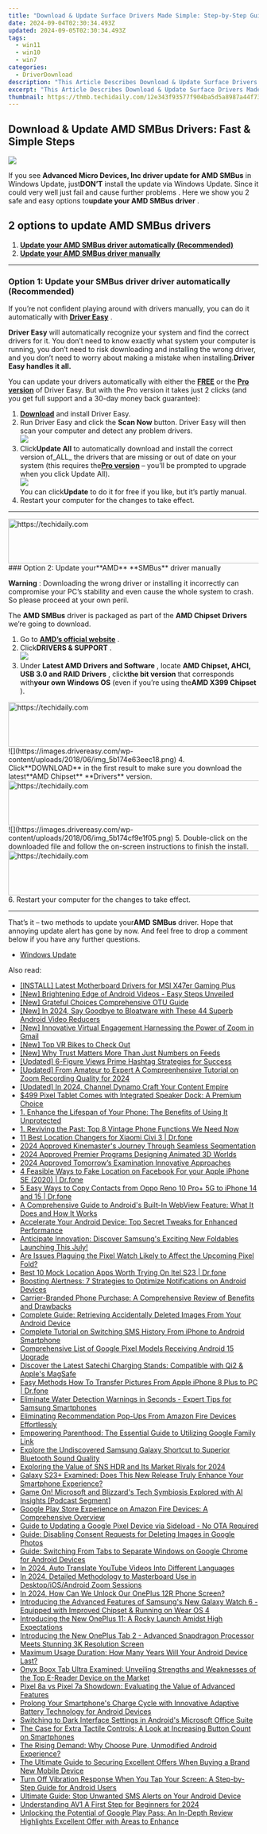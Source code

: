 ```yaml
---
title: "Download & Update Surface Drivers Made Simple: Step-by-Step Guide"
date: 2024-09-04T02:30:34.493Z
updated: 2024-09-05T02:30:34.493Z
tags:
  - win11
  - win10
  - win7
categories:
  - DriverDownload
description: "This Article Describes Download & Update Surface Drivers Made Simple: Step-by-Step Guide"
excerpt: "This Article Describes Download & Update Surface Drivers Made Simple: Step-by-Step Guide"
thumbnail: https://thmb.techidaily.com/12e343f93577f904ba5d5a8987a44f73ad92d686083b4e65611b76c354c55e2c.jpg
---
```


## Download & Update AMD SMBus Drivers: Fast & Simple Steps

![](https://images.drivereasy.com/wp-content/uploads/2018/07/img_5b56fa1540bd0.jpg)

 If you see **Advanced Micro Devices, Inc driver update for AMD SMBus** in Windows Update, just**DON’T** install the update via Windows Update. Since it could very well just fail and cause further problems . Here we show you 2 safe and easy options to**update your AMD SMBus driver** .

## 2 options to update AMD SMBus drivers

1. **[Update your AMD SMBus driver automatically (Recommended)](https://www.drivereasy.com/knowledge/advanced-micro-devices-inc-driver-update-for-amd-smbus-solved/#O1)**
2. **[Update your AMD SMBus driver manually](https://tools.techidaily.com/drivereasy/download/)**

---

### Option 1: Update your **SMBus driver driver** automatically (Recommended)

 If you’re not confident playing around with drivers manually, you can do it automatically with **[Driver Easy](https://tools.techidaily.com/drivereasy/download/)**  .

**Driver Easy**   will automatically recognize your system and find the correct drivers for it. You don’t need to know exactly what system your computer is running, you don’t need to risk downloading and installing the wrong driver, and you don’t need to worry about making a mistake when installing.**Driver Easy handles it all.**

 You can update your drivers automatically with either the **[FREE](https://tools.techidaily.com/drivereasy/download/)** [](https://tools.techidaily.com/drivereasy/download/) or the **[Pro version](https://tools.techidaily.com/drivereasy/download/)**  of Driver Easy. But with the Pro version it takes just 2 clicks (and you get full support and a 30-day money back guarantee):

1. [**Download**](https://tools.techidaily.com/drivereasy/download/) and install Driver Easy.
2. Run Driver Easy and click the **Scan Now** button. Driver Easy will then scan your computer and detect any problem drivers.  
![](https://images.drivereasy.com/wp-content/uploads/2018/05/img_5afb955c3ee3c.jpg)
3. Click**Update All** to automatically download and install the correct version of_ALL_ the drivers that are missing or out of date on your system (this requires the[**Pro version**](https://tools.techidaily.com/drivereasy/download/) – you’ll be prompted to upgrade when you click Update All).  
![](https://images.drivereasy.com/wp-content/uploads/2018/07/img_5b3da218d4356.jpg)  
 You can click**Update** to do it for free if you like, but it’s partly manual.
4. Restart your computer for the changes to take effect.

---

<!-- affiliate ads begin -->
<a href="https://appsumo.8odi.net/c/5597632/2094419/7443" target="_top" id="2094419">
  <img src="//a.impactradius-go.com/display-ad/7443-2094419" border="0" alt="https://techidaily.com" width="728" height="90"/>
</a>
<img height="0" width="0" src="https://appsumo.8odi.net/i/5597632/2094419/7443" style="position:absolute;visibility:hidden;" border="0" />
<!-- affiliate ads end -->
### Option 2: Update your**AMD** **SMBus**  driver manually

**Warning** : Downloading the wrong driver or installing it incorrectly can compromise your PC’s stability and even cause the whole system to crash. So please proceed at your own peril.

 The **AMD SMBus** driver is packaged as part of the **AMD Chipset** **Drivers** we’re going to download.

1. Go to **[AMD’s official website](https://www.amd.com/en)**  .
2. Click**DRIVERS & SUPPORT** .  
![](https://images.drivereasy.com/wp-content/uploads/2018/06/img_5b174777cee5f.jpg)
3. Under **Latest AMD Drivers and Software** , locate **AMD Chipset, AHCI, USB 3.0 and RAID Drivers** , click**the bit version** that corresponds with**your own Windows OS** (even if you’re using the**AMD X399 Chipset** ).  
<!-- affiliate ads begin -->
<a href="https://appsumo.8odi.net/c/5597632/2049383/7443" target="_top" id="2049383">
  <img src="//a.impactradius-go.com/display-ad/7443-2049383" border="0" alt="https://techidaily.com" width="728" height="90"/>
</a>
<img height="0" width="0" src="https://appsumo.8odi.net/i/5597632/2049383/7443" style="position:absolute;visibility:hidden;" border="0" />
<!-- affiliate ads end -->
![](https://images.drivereasy.com/wp-content/uploads/2018/06/img_5b174e63eec18.png)
4. Click**DOWNLOAD** in the first result to make sure you download the latest**AMD Chipset** **Drivers** version.  
<!-- affiliate ads begin -->
<a href="https://aligracehair.sjv.io/c/5597632/1925570/19272" target="_top" id="1925570">
  <img src="//a.impactradius-go.com/display-ad/19272-1925570" border="0" alt="https://techidaily.com" width="728" height="90"/>
</a>
<img height="0" width="0" src="https://aligracehair.sjv.io/i/5597632/1925570/19272" style="position:absolute;visibility:hidden;" border="0" />
<!-- affiliate ads end -->
![](https://images.drivereasy.com/wp-content/uploads/2018/06/img_5b174cf9e1f05.png)
5. Double-click on the downloaded file and follow the on-screen instructions to finish the install.
<!-- affiliate ads begin -->
<a href="https://appsumo.8odi.net/c/5597632/2075472/7443" target="_top" id="2075472">
  <img src="//a.impactradius-go.com/display-ad/7443-2075472" border="0" alt="https://techidaily.com" width="728" height="90"/>
</a>
<img height="0" width="0" src="https://appsumo.8odi.net/i/5597632/2075472/7443" style="position:absolute;visibility:hidden;" border="0" />
<!-- affiliate ads end -->
6. Restart your computer for the changes to take effect.

---

 That’s it  – two methods to update your**AMD** **SMBus** driver. Hope that annoying update alert has gone by now. And feel free to drop a comment below if you have any further questions.

* [Windows Update](https://tools.techidaily.com/drivereasy/download/)

<ins class="adsbygoogle"
     style="display:block"
     data-ad-format="autorelaxed"
     data-ad-client="ca-pub-7571918770474297"
     data-ad-slot="1223367746"></ins>



<ins class="adsbygoogle"
     style="display:block"
     data-ad-client="ca-pub-7571918770474297"
     data-ad-slot="8358498916"
     data-ad-format="auto"
     data-full-width-responsive="true"></ins>

<span class="atpl-alsoreadstyle">Also read:</span>
<div><ul>
<li><a href="https://win-amazing.techidaily.com/install-latest-motherboard-drivers-for-msi-x47er-gaming-plus/"><u>[INSTALL] Latest Motherboard Drivers for MSI X47er Gaming Plus</u></a></li>
<li><a href="https://article-posts.techidaily.com/new-brightening-edge-of-android-videos-easy-steps-unveiled/"><u>[New] Brightening Edge of Android Videos - Easy Steps Unveiled</u></a></li>
<li><a href="https://article-posts.techidaily.com/new-grateful-choices-comprehensive-otu-guide/"><u>[New] Grateful Choices  Comprehensive OTU Guide</u></a></li>
<li><a href="https://vp-tips.techidaily.com/new-in-2024-say-goodbye-to-bloatware-with-these-44-superb-android-video-reducers/"><u>[New] In 2024, Say Goodbye to Bloatware with These 44 Superb Android Video Reducers</u></a></li>
<li><a href="https://some-techniques.techidaily.com/new-innovative-virtual-engagement-harnessing-the-power-of-zoom-in-gmail/"><u>[New] Innovative Virtual Engagement  Harnessing the Power of Zoom in Gmail</u></a></li>
<li><a href="https://vp-tips.techidaily.com/new-top-vr-bikes-to-check-out/"><u>[New] Top VR Bikes to Check Out</u></a></li>
<li><a href="https://instagram-clips.techidaily.com/new-why-trust-matters-more-than-just-numbers-on-feeds/"><u>[New] Why Trust Matters More Than Just Numbers on Feeds</u></a></li>
<li><a href="https://youtube-clips.techidaily.com/updated-6-figure-views-prime-hashtag-strategies-for-success/"><u>[Updated] 6-Figure Views  Prime Hashtag Strategies for Success</u></a></li>
<li><a href="https://video-capture.techidaily.com/updated-from-amateur-to-expert-a-compreenhensive-tutorial-on-zoom-recording-quality-for-2024/"><u>[Updated] From Amateur to Expert  A Compreenhensive Tutorial on Zoom Recording Quality for 2024</u></a></li>
<li><a href="https://facebook-record-videos.techidaily.com/updated-in-2024-channel-dynamo-craft-your-content-empire/"><u>[Updated] In 2024, Channel Dynamo  Craft Your Content Empire</u></a></li>
<li><a href="https://hardware-help.techidaily.com/499-pixel-tablet-comes-with-integrated-speaker-dock-a-premium-choice/"><u>$499 Pixel Tablet Comes with Integrated Speaker Dock: A Premium Choice</u></a></li>
<li><a href="https://hardware-help.techidaily.com/1-enhance-the-lifespan-of-your-phone-the-benefits-of-using-it-unprotected/"><u>1. Enhance the Lifespan of Your Phone: The Benefits of Using It Unprotected</u></a></li>
<li><a href="https://hardware-help.techidaily.com/1-reviving-the-past-top-8-vintage-phone-functions-we-need-now/"><u>1. Reviving the Past: Top 8 Vintage Phone Functions We Need Now</u></a></li>
<li><a href="https://location-fake.techidaily.com/11-best-location-changers-for-xiaomi-civi-3-drfone-by-drfone-virtual-android/"><u>11 Best Location Changers for Xiaomi Civi 3 | Dr.fone</u></a></li>
<li><a href="https://article-files.techidaily.com/2024-approved-kinemasters-journey-through-seamless-segmentation/"><u>2024 Approved  Kinemaster's Journey Through Seamless Segmentation</u></a></li>
<li><a href="https://extra-support.techidaily.com/2024-approved-premier-programs-designing-animated-3d-worlds/"><u>2024 Approved  Premier Programs  Designing Animated 3D Worlds</u></a></li>
<li><a href="https://some-guidance.techidaily.com/2024-approved-tomorrows-examination-innovative-approaches/"><u>2024 Approved  Tomorrow’s Examination  Innovative Approaches</u></a></li>
<li><a href="https://location-social.techidaily.com/4-feasible-ways-to-fake-location-on-facebook-for-your-apple-iphone-se-2020-drfone-by-drfone-virtual-ios/"><u>4 Feasible Ways to Fake Location on Facebook For your Apple iPhone SE (2020) | Dr.fone</u></a></li>
<li><a href="https://blog-min.techidaily.com/5-easy-ways-to-copy-contacts-from-oppo-reno-10-proplus-5g-to-iphone-14-and-15-drfone-by-drfone-transfer-from-android-transfer-from-android/"><u>5 Easy Ways to Copy Contacts from Oppo Reno 10 Pro+ 5G to iPhone 14 and 15 | Dr.fone</u></a></li>
<li><a href="https://hardware-help.techidaily.com/a-comprehensive-guide-to-androids-built-in-webview-feature-what-it-does-and-how-it-works/"><u>A Comprehensive Guide to Android's Built-In WebView Feature: What It Does and How It Works</u></a></li>
<li><a href="https://hardware-help.techidaily.com/accelerate-your-android-device-top-secret-tweaks-for-enhanced-performance/"><u>Accelerate Your Android Device: Top Secret Tweaks for Enhanced Performance</u></a></li>
<li><a href="https://hardware-help.techidaily.com/anticipate-innovation-discover-samsungs-exciting-new-foldables-launching-this-july/"><u>Anticipate Innovation: Discover Samsung's Exciting New Foldables Launching This July!</u></a></li>
<li><a href="https://hardware-help.techidaily.com/are-issues-plaguing-the-pixel-watch-likely-to-affect-the-upcoming-pixel-fold/"><u>Are Issues Plaguing the Pixel Watch Likely to Affect the Upcoming Pixel Fold?</u></a></li>
<li><a href="https://fake-location.techidaily.com/best-10-mock-location-apps-worth-trying-on-itel-s23-drfone-by-drfone-virtual-android/"><u>Best 10 Mock Location Apps Worth Trying On Itel S23 | Dr.fone</u></a></li>
<li><a href="https://hardware-help.techidaily.com/boosting-alertness-7-strategies-to-optimize-notifications-on-android-devices/"><u>Boosting Alertness: 7 Strategies to Optimize Notifications on Android Devices</u></a></li>
<li><a href="https://hardware-help.techidaily.com/carrier-branded-phone-purchase-a-comprehensive-review-of-benefits-and-drawbacks/"><u>Carrier-Branded Phone Purchase: A Comprehensive Review of Benefits and Drawbacks</u></a></li>
<li><a href="https://hardware-help.techidaily.com/complete-guide-retrieving-accidentally-deleted-images-from-your-android-device/"><u>Complete Guide: Retrieving Accidentally Deleted Images From Your Android Device</u></a></li>
<li><a href="https://hardware-help.techidaily.com/complete-tutorial-on-switching-sms-history-from-iphone-to-android-smartphone/"><u>Complete Tutorial on Switching SMS History From iPhone to Android Smartphone</u></a></li>
<li><a href="https://hardware-help.techidaily.com/comprehensive-list-of-google-pixel-models-receiving-android-15-upgrade/"><u>Comprehensive List of Google Pixel Models Receiving Android 15 Upgrade</u></a></li>
<li><a href="https://hardware-help.techidaily.com/discover-the-latest-satechi-charging-stands-compatible-with-qi2-and-apples-magsafe/"><u>Discover the Latest Satechi Charging Stands: Compatible with Qi2 & Apple's MagSafe</u></a></li>
<li><a href="https://iphone-transfer.techidaily.com/easy-methods-how-to-transfer-pictures-from-apple-iphone-8-plus-to-pc-drfone-by-drfone-transfer-from-ios/"><u>Easy Methods How To Transfer Pictures From Apple iPhone 8 Plus to PC | Dr.fone</u></a></li>
<li><a href="https://hardware-help.techidaily.com/eliminate-water-detection-warnings-in-seconds-expert-tips-for-samsung-smartphones/"><u>Eliminate Water Detection Warnings in Seconds - Expert Tips for Samsung Smartphones</u></a></li>
<li><a href="https://hardware-help.techidaily.com/eliminating-recommendation-pop-ups-from-amazon-fire-devices-effortlessly/"><u>Eliminating Recommendation Pop-Ups From Amazon Fire Devices Effortlessly</u></a></li>
<li><a href="https://hardware-help.techidaily.com/empowering-parenthood-the-essential-guide-to-utilizing-google-family-link/"><u>Empowering Parenthood: The Essential Guide to Utilizing Google Family Link</u></a></li>
<li><a href="https://hardware-help.techidaily.com/explore-the-undiscovered-samsung-galaxy-shortcut-to-superior-bluetooth-sound-quality/"><u>Explore the Undiscovered Samsung Galaxy Shortcut to Superior Bluetooth Sound Quality</u></a></li>
<li><a href="https://some-techniques.techidaily.com/exploring-the-value-of-sns-hdr-and-its-market-rivals-for-2024/"><u>Exploring the Value of SNS HDR and Its Market Rivals for 2024</u></a></li>
<li><a href="https://hardware-help.techidaily.com/galaxy-s23plus-examined-does-this-new-release-truly-enhance-your-smartphone-experience/"><u>Galaxy S23+ Examined: Does This New Release Truly Enhance Your Smartphone Experience?</u></a></li>
<li><a href="https://tech-revival.techidaily.com/game-on-microsoft-and-blizzards-tech-symbiosis-explored-with-ai-insights-podcast-segment/"><u>Game On! Microsoft and Blizzard's Tech Symbiosis Explored with AI Insights [Podcast Segment]</u></a></li>
<li><a href="https://hardware-help.techidaily.com/google-play-store-experience-on-amazon-fire-devices-a-comprehensive-overview/"><u>Google Play Store Experience on Amazon Fire Devices: A Comprehensive Overview</u></a></li>
<li><a href="https://hardware-help.techidaily.com/guide-to-updating-a-google-pixel-device-via-sideload-no-ota-required/"><u>Guide to Updating a Google Pixel Device via Sideload - No OTA Required</u></a></li>
<li><a href="https://hardware-help.techidaily.com/guide-disabling-consent-requests-for-deleting-images-in-google-photos/"><u>Guide: Disabling Consent Requests for Deleting Images in Google Photos</u></a></li>
<li><a href="https://hardware-help.techidaily.com/guide-switching-from-tabs-to-separate-windows-on-google-chrome-for-android-devices/"><u>Guide: Switching From Tabs to Separate Windows on Google Chrome for Android Devices</u></a></li>
<li><a href="https://ai-voice-clone.techidaily.com/in-2024-auto-translate-youtube-videos-into-different-languages/"><u>In 2024, Auto Translate YouTube Videos Into Different Languages</u></a></li>
<li><a href="https://screen-video-capture.techidaily.com/in-2024-detailed-methodology-to-masterboard-use-in-desktopiosandroid-zoom-sessions/"><u>In 2024, Detailed Methodology to Masterboard Use in Desktop/iOS/Android Zoom Sessions</u></a></li>
<li><a href="https://easy-unlock-android.techidaily.com/in-2024-how-can-we-unlock-our-oneplus-12r-phone-screen-by-drfone-android/"><u>In 2024, How Can We Unlock Our OnePlus 12R Phone Screen?</u></a></li>
<li><a href="https://hardware-help.techidaily.com/introducing-the-advanced-features-of-samsungs-new-galaxy-watch-6-equipped-with-improved-chipset-and-running-on-wear-os-4/"><u>Introducing the Advanced Features of Samsung's New Galaxy Watch 6 - Equipped with Improved Chipset & Running on Wear OS 4</u></a></li>
<li><a href="https://hardware-help.techidaily.com/introducing-the-new-oneplus-11-a-rocky-launch-amidst-high-expectations/"><u>Introducing the New OnePlus 11: A Rocky Launch Amidst High Expectations</u></a></li>
<li><a href="https://hardware-help.techidaily.com/introducing-the-new-oneplus-tab-2-advanced-snapdragon-processor-meets-stunning-3k-resolution-screen/"><u>Introducing the New OnePlus Tab 2 - Advanced Snapdragon Processor Meets Stunning 3K Resolution Screen</u></a></li>
<li><a href="https://hardware-help.techidaily.com/maximum-usage-duration-how-many-years-will-your-android-device-last/"><u>Maximum Usage Duration: How Many Years Will Your Android Device Last?</u></a></li>
<li><a href="https://hardware-help.techidaily.com/onyx-boox-tab-ultra-examined-unveiling-strengths-and-weaknesses-of-the-top-e-reader-device-on-the-market/"><u>Onyx Boox Tab Ultra Examined: Unveiling Strengths and Weaknesses of the Top E-Reader Device on the Market</u></a></li>
<li><a href="https://hardware-help.techidaily.com/pixel-8a-vs-pixel-7a-showdown-evaluating-the-value-of-advanced-features/"><u>Pixel 8a vs Pixel 7a Showdown: Evaluating the Value of Advanced Features</u></a></li>
<li><a href="https://hardware-help.techidaily.com/prolong-your-smartphones-charge-cycle-with-innovative-adaptive-battery-technology-for-android-devices/"><u>Prolong Your Smartphone's Charge Cycle with Innovative Adaptive Battery Technology for Android Devices</u></a></li>
<li><a href="https://hardware-help.techidaily.com/switching-to-dark-interface-settings-in-androids-microsoft-office-suite/"><u>Switching to Dark Interface Settings in Android's Microsoft Office Suite</u></a></li>
<li><a href="https://hardware-help.techidaily.com/the-case-for-extra-tactile-controls-a-look-at-increasing-button-count-on-smartphones/"><u>The Case for Extra Tactile Controls: A Look at Increasing Button Count on Smartphones</u></a></li>
<li><a href="https://hardware-help.techidaily.com/the-rising-demand-why-choose-pure-unmodified-android-experience/"><u>The Rising Demand: Why Choose Pure, Unmodified Android Experience?</u></a></li>
<li><a href="https://hardware-help.techidaily.com/the-ultimate-guide-to-securing-excellent-offers-when-buying-a-brand-new-mobile-device/"><u>The Ultimate Guide to Securing Excellent Offers When Buying a Brand New Mobile Device</u></a></li>
<li><a href="https://hardware-help.techidaily.com/turn-off-vibration-response-when-you-tap-your-screen-a-step-by-step-guide-for-android-users/"><u>Turn Off Vibration Response When You Tap Your Screen: A Step-by-Step Guide for Android Users</u></a></li>
<li><a href="https://hardware-help.techidaily.com/ultimate-guide-stop-unwanted-sms-alerts-on-your-android-device/"><u>Ultimate Guide: Stop Unwanted SMS Alerts on Your Android Device</u></a></li>
<li><a href="https://some-guidance.techidaily.com/understanding-av1-a-first-step-for-beginners-for-2024/"><u>Understanding AV1  A First Step for Beginners for 2024</u></a></li>
<li><a href="https://hardware-help.techidaily.com/unlocking-the-potential-of-google-play-pass-an-in-depth-review-highlights-excellent-offer-with-areas-to-enhance/"><u>Unlocking the Potential of Google Play Pass: An In-Depth Review Highlights Excellent Offer with Areas to Enhance</u></a></li>
</ul></div>
